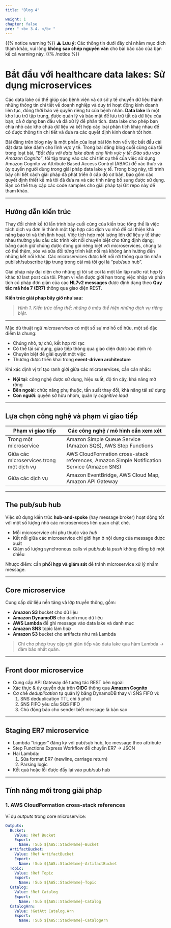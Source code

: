 ```yaml
---
title: "Blog 4"

weight: 1
chapter: false
pre: " <b> 3.4. </b> "
---
```


{{% notice warning %}}
⚠️ **Lưu ý:** Các thông tin dưới đây chỉ nhằm mục đích tham khảo, vui lòng **không sao chép nguyên văn** cho bài báo cáo của bạn kể cả warning này.
{{% /notice %}}

# Bắt đầu với healthcare data lakes: Sử dụng microservices

Các data lake có thể giúp các bệnh viện và cơ sở y tế chuyển dữ liệu thành những thông tin chi tiết về doanh nghiệp và duy trì hoạt động kinh doanh liên tục, đồng thời bảo vệ quyền riêng tư của bệnh nhân. **Data lake** là một kho lưu trữ tập trung, được quản lý và bảo mật để lưu trữ tất cả dữ liệu của bạn, cả ở dạng ban đầu và đã xử lý để phân tích. data lake cho phép bạn chia nhỏ các kho chứa dữ liệu và kết hợp các loại phân tích khác nhau để có được thông tin chi tiết và đưa ra các quyết định kinh doanh tốt hơn.

Bài đăng trên blog này là một phần của loạt bài lớn hơn về việc bắt đầu cài đặt data lake dành cho lĩnh vực y tế. Trong bài đăng blog cuối cùng của tôi trong loạt bài, *“Bắt đầu với data lake dành cho lĩnh vực y tế: Đào sâu vào Amazon Cognito”*, tôi tập trung vào các chi tiết cụ thể của việc sử dụng Amazon Cognito và Attribute Based Access Control (ABAC) để xác thực và ủy quyền người dùng trong giải pháp data lake y tế. Trong blog này, tôi trình bày chi tiết cách giải pháp đã phát triển ở cấp độ cơ bản, bao gồm các quyết định thiết kế mà tôi đã đưa ra và các tính năng bổ sung được sử dụng. Bạn có thể truy cập các code samples cho giải pháp tại Git repo này để tham khảo.

---

## Hướng dẫn kiến trúc

Thay đổi chính kể từ lần trình bày cuối cùng của kiến trúc tổng thể là việc tách dịch vụ đơn lẻ thành một tập hợp các dịch vụ nhỏ để cải thiện khả năng bảo trì và tính linh hoạt. Việc tích hợp một lượng lớn dữ liệu y tế khác nhau thường yêu cầu các trình kết nối chuyên biệt cho từng định dạng; bằng cách giữ chúng được đóng gói riêng biệt với microservices, chúng ta có thể thêm, xóa và sửa đổi từng trình kết nối mà không ảnh hưởng đến những kết nối khác. Các microservices được kết nối rời thông qua tin nhắn publish/subscribe tập trung trong cái mà tôi gọi là “pub/sub hub”.

Giải pháp này đại diện cho những gì tôi sẽ coi là một lần lặp nước rút hợp lý khác từ last post của tôi. Phạm vi vẫn được giới hạn trong việc nhập và phân tích cú pháp đơn giản của các **HL7v2 messages** được định dạng theo **Quy tắc mã hóa 7 (ER7)** thông qua giao diện REST.

**Kiến trúc giải pháp bây giờ như sau:**

> *Hình 1. Kiến trúc tổng thể; những ô màu thể hiện những dịch vụ riêng biệt.*

---

Mặc dù thuật ngữ *microservices* có một số sự mơ hồ cố hữu, một số đặc điểm là chung:  
- Chúng nhỏ, tự chủ, kết hợp rời rạc  
- Có thể tái sử dụng, giao tiếp thông qua giao diện được xác định rõ  
- Chuyên biệt để giải quyết một việc  
- Thường được triển khai trong **event-driven architecture**

Khi xác định vị trí tạo ranh giới giữa các microservices, cần cân nhắc:  
- **Nội tại**: công nghệ được sử dụng, hiệu suất, độ tin cậy, khả năng mở rộng  
- **Bên ngoài**: chức năng phụ thuộc, tần suất thay đổi, khả năng tái sử dụng  
- **Con người**: quyền sở hữu nhóm, quản lý *cognitive load*

---

## Lựa chọn công nghệ và phạm vi giao tiếp

| Phạm vi giao tiếp                        | Các công nghệ / mô hình cần xem xét                                                        |
| ---------------------------------------- | ------------------------------------------------------------------------------------------ |
| Trong một microservice                   | Amazon Simple Queue Service (Amazon SQS), AWS Step Functions                               |
| Giữa các microservices trong một dịch vụ | AWS CloudFormation cross-stack references, Amazon Simple Notification Service (Amazon SNS) |
| Giữa các dịch vụ                         | Amazon EventBridge, AWS Cloud Map, Amazon API Gateway                                      |

---

## The pub/sub hub

Việc sử dụng kiến trúc **hub-and-spoke** (hay message broker) hoạt động tốt với một số lượng nhỏ các microservices liên quan chặt chẽ.  
- Mỗi microservice chỉ phụ thuộc vào *hub*  
- Kết nối giữa các microservice chỉ giới hạn ở nội dung của message được xuất  
- Giảm số lượng synchronous calls vì pub/sub là *push* không đồng bộ một chiều

Nhược điểm: cần **phối hợp và giám sát** để tránh microservice xử lý nhầm message.

---

## Core microservice

Cung cấp dữ liệu nền tảng và lớp truyền thông, gồm:  
- **Amazon S3** bucket cho dữ liệu  
- **Amazon DynamoDB** cho danh mục dữ liệu  
- **AWS Lambda** để ghi message vào data lake và danh mục  
- **Amazon SNS** topic làm *hub*  
- **Amazon S3** bucket cho artifacts như mã Lambda

> Chỉ cho phép truy cập ghi gián tiếp vào data lake qua hàm Lambda → đảm bảo nhất quán.

---

## Front door microservice

- Cung cấp API Gateway để tương tác REST bên ngoài  
- Xác thực & ủy quyền dựa trên **OIDC** thông qua **Amazon Cognito**  
- Cơ chế *deduplication* tự quản lý bằng DynamoDB thay vì SNS FIFO vì:
  1. SNS deduplication TTL chỉ 5 phút
  2. SNS FIFO yêu cầu SQS FIFO
  3. Chủ động báo cho sender biết message là bản sao

---

## Staging ER7 microservice

- Lambda “trigger” đăng ký với pub/sub hub, lọc message theo attribute  
- Step Functions Express Workflow để chuyển ER7 → JSON  
- Hai Lambda:
  1. Sửa format ER7 (newline, carriage return)
  2. Parsing logic  
- Kết quả hoặc lỗi được đẩy lại vào pub/sub hub

---

## Tính năng mới trong giải pháp

### 1. AWS CloudFormation cross-stack references
Ví dụ *outputs* trong core microservice:
```yaml
Outputs:
  Bucket:
    Value: !Ref Bucket
    Export:
      Name: !Sub ${AWS::StackName}-Bucket
  ArtifactBucket:
    Value: !Ref ArtifactBucket
    Export:
      Name: !Sub ${AWS::StackName}-ArtifactBucket
  Topic:
    Value: !Ref Topic
    Export:
      Name: !Sub ${AWS::StackName}-Topic
  Catalog:
    Value: !Ref Catalog
    Export:
      Name: !Sub ${AWS::StackName}-Catalog
  CatalogArn:
    Value: !GetAtt Catalog.Arn
    Export:
      Name: !Sub ${AWS::StackName}-CatalogArn
